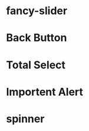 # fancy-slider
<!-- Bonous Features -->
# Back Button 
# Total Select 
# Importent Alert 
# spinner 
